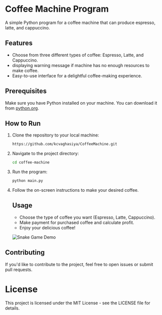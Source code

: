 # Coffee Machine Program

A simple Python program for a coffee machine that can produce espresso, latte, and cappuccino.

## Features

- Choose from three different types of coffee: Espresso, Latte, and Cappuccino.
- displaying warning message if machine has no enough resources to make coffee.
- Easy-to-use interface for a delightful coffee-making experience.

## Prerequisites

Make sure you have Python installed on your machine. You can download it from [python.org](https://www.python.org/).

## How to Run

1. Clone the repository to your local machine:

   ```bash
   https://github.com/kcvaghasiya/CoffeeMachine.git

2. Navigate to the project directory:

   ```bash
   cd coffee-machine

3. Run the program:

   ```bash
   python main.py

4. Follow the on-screen instructions to make your desired coffee.

   ## Usage
      - Choose the type of coffee you want (Espresso, Latte, Cappuccino).
      - Make payment for purchased coffee and calculate profit.
      - Enjoy your delicious coffee!

   ![Snake Game Demo](sample-code.png)

## Contributing
If you'd like to contribute to the project, feel free to open issues or submit pull requests.

# License
This project is licensed under the MIT License - see the LICENSE file for details.
